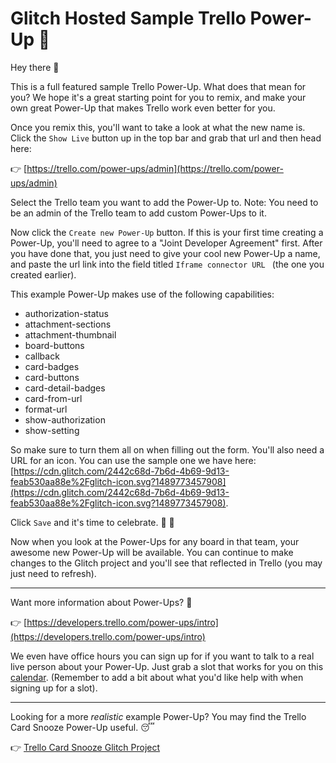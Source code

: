 # Glitch Hosted Sample Trello Power-Up 🚀

Hey there 👋

This is a full featured sample Trello Power-Up. What does that mean for you? We hope it's a great starting point for you to remix, and make your own great Power-Up that makes Trello work even better for you. 

Once you remix this, you'll want to take a look at what the new name is. Click the `Show Live` button up in the top bar and grab that url and then head here:

👉  [https://trello.com/power-ups/admin](https://trello.com/power-ups/admin)

Select the Trello team you want to add the Power-Up to. Note: You need to be an admin of the Trello team to add custom Power-Ups to it.

Now click the `Create new Power-Up` button. If this is your first time creating a Power-Up, you'll need to agree to a "Joint Developer Agreement" first. After you have done that, you just need to give your cool new Power-Up a name, and paste the url link into the field titled `Iframe connector URL
` (the one you created earlier).

This example Power-Up makes use of the following capabilities:
* authorization-status
* attachment-sections
* attachment-thumbnail
* board-buttons
* callback
* card-badges
* card-buttons
* card-detail-badges
* card-from-url
* format-url
* show-authorization
* show-setting

So make sure to turn them all on when filling out the form. You'll also need a URL for an icon. You can use the sample one we have here: [https://cdn.glitch.com/2442c68d-7b6d-4b69-9d13-feab530aa88e%2Fglitch-icon.svg?1489773457908](https://cdn.glitch.com/2442c68d-7b6d-4b69-9d13-feab530aa88e%2Fglitch-icon.svg?1489773457908).

Click `Save` and it's time to celebrate. 🎉 🎊

Now when you look at the Power-Ups for any board in that team, your awesome new Power-Up will be available. You can continue to make changes to the Glitch project and you'll see that reflected in Trello (you may just need to refresh).

---

Want more information about Power-Ups? 🤔

👉  [https://developers.trello.com/power-ups/intro](https://developers.trello.com/power-ups/intro)

We even have office hours you can sign up for if you want to talk to a real live person about your Power-Up. Just grab a slot that works for you on this [calendar](https://calendar.google.com/calendar/selfsched?sstoken=UU5DczNLUkNIbk5ifGRlZmF1bHR8YzJmZWM4YWM0NTgxMTE1NmRmMzgxNzMwODRjYzEwZGU). (Remember to add a bit about what you'd like help with when signing up for a slot).

---

Looking for a more _realistic_ example Power-Up? You may find the Trello Card Snooze Power-Up useful. 😴

👉  [Trello Card Snooze Glitch Project](https://glitch.com/edit/#!/trellocardsnooze)
